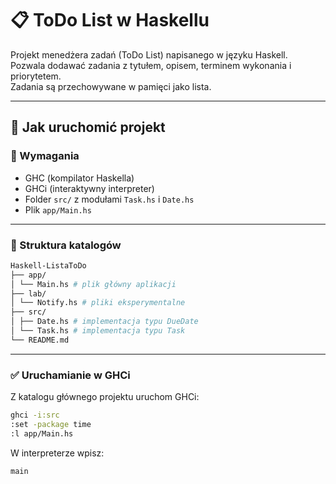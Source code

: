 # 📋 ToDo List w Haskellu

Projekt menedżera zadań (ToDo List) napisanego w języku Haskell.  
Pozwala dodawać zadania z tytułem, opisem, terminem wykonania i priorytetem.  
Zadania są przechowywane w pamięci jako lista.  

---

## 🚀 Jak uruchomić projekt

### 🔧 Wymagania
- GHC (kompilator Haskella)
- GHCi (interaktywny interpreter)
- Folder `src/` z modułami `Task.hs` i `Date.hs`
- Plik `app/Main.hs`

---

### 📁 Struktura katalogów

```bash
Haskell-ListaToDo  
├── app/
│ └── Main.hs # plik główny aplikacji  
├── lab/  
│ └── Notify.hs # pliki eksperymentalne  
├── src/  
│ ├── Date.hs # implementacja typu DueDate  
│ └── Task.hs # implementacja typu Task  
└── README.md  
```

---

### ✅ Uruchamianie w GHCi

Z katalogu głównego projektu uruchom GHCi:
```bash
ghci -i:src
:set -package time
:l app/Main.hs
```

W interpreterze wpisz:
```bash
main
```
